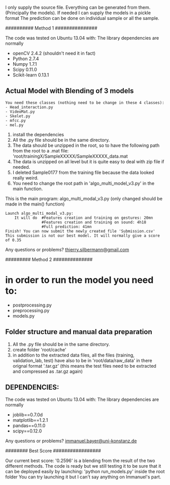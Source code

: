 I only supply the source file. Everything can be generated from them.
(Principally the models). If needed I can supply the models in a pickle format
The prediction can be done on individual sample or all the sample.


########## Method 1 ###############

The code was tested on Ubuntu 13.04 with:
The library dependencies are normally

- openCV 2.4.2 (shouldn't need it in fact)
- Python 2.7.4
- Numpy 1.7.1
- Scipy 0.11.0
- Scikit-learn 0.13.1

Actual Model with Blending of 3 models
------------

    You need these classes (nothing need to be change in these 4 classes):
    - Head_interaction.py
    - VideoMat.py
    - Skelet.py
    - mfcc.py
    - mel.py


1. install the dependencies
2. All the .py file should be in the same directory.
3. The data should be unzipped in the root, so to have the following path from the root
    to a .mat file: 'root/trainingX/SampleXXXXX/SampleXXXXX_data.mat
4. The data is unzipped on all level but it is quite easy to deal with zip file if needed.
5. I deleted Sample0177 from the training file because the data looked really weird.
6. You need to change the root path in 'algo_multi_model_v3.py' in the main function.

This is the main program: algo_multi_modal_v3.py (only changed should be made in the main() function)

    Launch algo_multi_modal_v3.py:
        It will do  #Features creation and training on gestures: 20mn
                    #Features creation and training on sound: 4h18
                    #Full prediction: 41mn
    Finish! You can now submit the newly created file 'Submission.csv'
    This submission is not our best model. It will normally give a score of 0.35
 
Any questions or problems? thierry.silbermann@gmail.com   

######### Method 2 ##############

in order to run the model you need to:
=====================================

- postprocessing.py
- preprocessing.py
- models.py

Folder structure and manual data preparation
---------------------------------------------

1. All the .py file should be in the same directory.
2. create folder 'root/cache'
3. in addition to the extracted data files, all the files (training, validation_lab, test)
    have also to be in 'root/data/raw_data' in there orignal format '.tar.gz' (this means the
    test files need to be extracted and compressed as .tar.gz again)

DEPENDENCIES:
------------
The code was tested on Ubuntu 13.04 with:
The library dependencies are normally

- joblib==0.7.0d
- matplotlib==1.2.1
- pandas==0.11.0
- scipy==0.12.0

Any questions or problems? immanuel.bayer@uni-konstanz.de


######## Best Score #################


Our current best score: '0.2596' is a blending from the result of the two different methods.
The code is ready but we still testing it to be sure that it can be deployed easily by launching: 'python run_models.py' inside the root folder
You can try launching it but I can't say anything on Immanuel's part.



